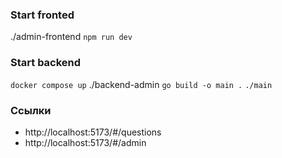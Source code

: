 ### Start fronted
./admin-frontend `npm run dev`

### Start backend

`docker compose up`
./backend-admin `go build -o main .`
`./main`

### Ссылки
- http://localhost:5173/#/questions
- http://localhost:5173/#/admin